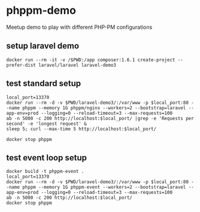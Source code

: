 # phppm-demo
Meetup demo to play with different PHP-PM configurations

## setup laravel demo
```
docker run --rm -it -v /$PWD:/app composer:1.6.1 create-project --prefer-dist laravel/laravel laravel-demo3
```

## test standard setup
```
local_port=13370
docker run --rm -d -v $PWD/laravel-demo3/:/var/www -p $local_port:80 --name phppm --memory 1G phppm/nginx --workers=2 --bootstrap=laravel --app-env=prod --logging=0 --reload-timeout=3 --max-requests=100
ab -n 5000 -c 200 http://localhost:$local_port/ |grep -e 'Requests per second' -e 'longest request' &
sleep 5; curl --max-time 5 http://localhost:$local_port/

docker stop phppm
```

## test event loop setup
```
docker build -t phppm-event .
local_port=13370
docker run --rm -d -v $PWD/laravel-demo3/:/var/www -p $local_port:80 --name phppm --memory 1G phppm-event --workers=2 --bootstrap=laravel --app-env=prod --logging=0 --reload-timeout=3 --max-requests=100
ab -n 5000 -c 200 http://localhost:$local_port/
docker stop phppm
```


